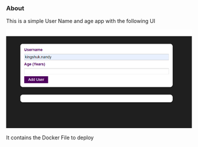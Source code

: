 ### About

This is a simple User Name and age app with the following UI

![image](./docs/userApp.png)

It contains the Docker File to deploy
